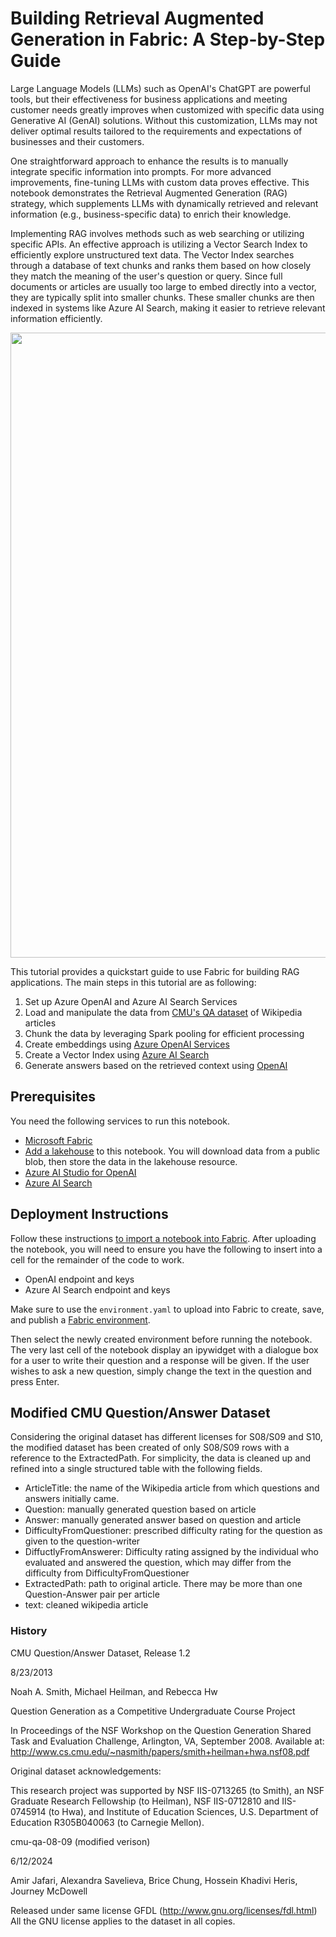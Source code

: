 # Building Retrieval Augmented Generation in Fabric: A Step-by-Step Guide

Large Language Models (LLMs) such as OpenAI's ChatGPT are powerful tools, but their effectiveness for business applications and meeting customer needs greatly improves when customized with specific data using Generative AI (GenAI) solutions. Without this customization, LLMs may not deliver optimal results tailored to the requirements and expectations of businesses and their customers. 

One straightforward approach to enhance the results is to manually integrate specific information into prompts. For more advanced improvements, fine-tuning LLMs with custom data proves effective. This notebook demonstrates the Retrieval Augmented Generation (RAG) strategy, which supplements LLMs with dynamically retrieved and relevant information (e.g., business-specific data) to enrich their knowledge.

Implementing RAG involves methods such as web searching or utilizing specific APIs. An effective approach is utilizing a Vector Search Index to efficiently explore unstructured text data. The Vector Index searches through a database of text chunks and ranks them based on how closely they match the meaning of the user's question  or query. Since full documents or articles are usually too large to embed directly into a vector, they are typically split into smaller chunks. These smaller chunks are then indexed in systems like Azure AI Search, making it easier to retrieve relevant information efficiently.

<img src="https://appliedaipublicdata.blob.core.windows.net/cmuqa-08-09/output/fabric_guidance_genai.png" style="width:1000px;"/>

This tutorial provides a quickstart guide to use Fabric for building RAG applications. The main steps in this tutorial are as following:

1. Set up Azure OpenAI and Azure AI Search Services
2. Load and manipulate the data from [CMU's QA dataset](https://www.cs.cmu.edu/~ark/QA-data/) of Wikipedia articles
3. Chunk the data by leveraging Spark pooling for efficient processing
4. Create embeddings using [Azure OpenAI Services](https://aka.ms/openai-embeddings)
5. Create a Vector Index using [Azure AI Search](https://aka.ms/what-is-azure-search)
6. Generate answers based on the retrieved context using [OpenAI](https://aka.ms/azure-openai-overview)

## Prerequisites

You need the following services to run this notebook.

- [Microsoft Fabric](https://aka.ms/fabric/getting-started)
- [Add a lakehouse](https://aka.ms/fabric/addlakehouse) to this notebook. You will download data from a public blob, then store the data in the lakehouse resource.
- [Azure AI Studio for OpenAI](https://aka.ms/what-is-ai-studio)
- [Azure AI Search](https://aka.ms/azure-ai-search)

## Deployment Instructions

Follow these instructions [to import a notebook into Fabric](https://learn.microsoft.com/en-us/fabric/data-engineering/how-to-use-notebook). After uploading the notebook, you will need to ensure you have the following to insert into a cell for the remainder of the code to work.

- OpenAI endpoint and keys
- Azure AI Search endpoint and keys

Make sure to use the `environment.yaml` to upload into Fabric to create, save, and publish a [Fabric environment](https://learn.microsoft.com/en-us/fabric/data-engineering/create-and-use-environment). 

Then select the newly created environment before running the notebook. The very last cell of the notebook display an ipywidget with a dialogue box for a user to write their question and a response will be given. If the user wishes to ask a new question, simply change the text in the question and press Enter. 
 
## Modified CMU Question/Answer Dataset

Considering the original dataset has different licenses for S08/S09 and S10, the modified dataset has been created of only S08/S09 rows with a reference to the ExtractedPath. For simplicity, the data is cleaned up and refined into a single structured table with the following fields.

- ArticleTitle: the name of the Wikipedia article from which questions and answers initially came.
- Question: manually generated question based on article
- Answer: manually generated answer based on question and article
- DifficultyFromQuestioner: prescribed difficulty rating for the question as given to the question-writer
- DiffuctlyFromAnswerer: Difficulty rating assigned by the individual who evaluated and answered the question, which may differ from the difficulty from DifficultyFromQuestioner
- ExtractedPath: path to original article. There may be more than one Question-Answer pair per article
- text: cleaned wikipedia article

### History 
CMU Question/Answer Dataset, Release 1.2

8/23/2013

Noah A. Smith, Michael Heilman, and Rebecca Hw

Question Generation as a Competitive Undergraduate Course Project

In Proceedings of the NSF Workshop on the Question Generation Shared Task and Evaluation Challenge, Arlington, VA, September 2008. 
Available at: http://www.cs.cmu.edu/~nasmith/papers/smith+heilman+hwa.nsf08.pdf

Original dataset acknowledgements:

This research project was supported by NSF IIS-0713265 (to Smith), an NSF Graduate Research Fellowship (to Heilman), NSF IIS-0712810 and IIS-0745914 (to Hwa), and Institute of Education Sciences, U.S. Department of Education R305B040063 (to Carnegie Mellon).

cmu-qa-08-09 (modified verison)

6/12/2024

Amir Jafari, Alexandra Savelieva, Brice Chung, Hossein Khadivi Heris, Journey McDowell

Released under same license GFDL (http://www.gnu.org/licenses/fdl.html)
All the GNU license applies to the dataset in all copies.